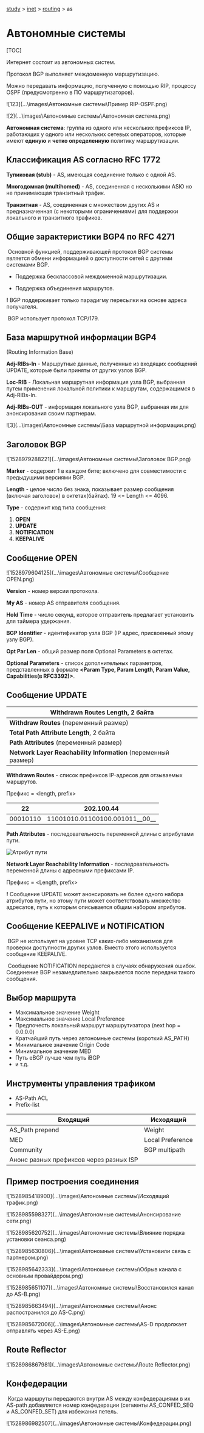 [ study](./../../) > [inet](./../) > [routing](./) > as

# Автономные системы

[TOC]

Интернет состоит из автономных систем.

Протокол BGP выполняет междоменную маршрутизацию.

Можно передавать информацию, полученную с помощью RIP, процессу OSPF (предусмотренно в ПО маршрутизаторов).

![123](.\..\images\Автономные системы\Пример RIP-OSPF.png)

![2](.\..\images\Автономные системы\Автономная система.png)

__Автономная система__: группа из одного или нескольких префиксов IP, работающих у одного или нескольких сетевых операторов, которые имеют __единую__ и __четко определенную__ политику маршрутизации.



## Классификация AS согласно RFC 1772

__Тупиковая (stub)__ - AS, имеющая соединение только с одной AS.

__Многодомная (multihomed)__ - AS, соединенная с несколькими ASЮ но не принимающая транзитный трафик.

__Транзитная__ - AS, соединенная с множеством других AS и предназначенная (с некоторыми ограничениями) для поддержки локального и транзитного трафиков.



## Общие зарактеристики BGP4 по RFC 4271

​	Основной функцией, поддерживающей протокол BGP системы является обмени информацией о доступности сетей с другими системами BGP.

* Поддержка бесклассовой междоменной маршрутизации.

* Поддержка объединения маршрутов.

__!__ BGP поддерживает только парадигму пересылки на основе адреса получателя.

​	BGP использует протокол TCP/179.

## База маршрутной информации BGP4

(Routing Information Base)

__Adj-RIBs-In__ - Маршрутные данные, полученные из входящих сообщений UPDATE, которые были приняты от других узлов BGP.

__Loc-RIB__ - Локальная маршрутная информация узла BGP, выбранная путем применения локальной политики к маршрутам, содержащимся в Adj-RIBs-In.

__Adj-RIBs-OUT__ - информация локального узла BGP, выбранная им для анонсирования своим партнерам.

![3](.\..\images\Автономные системы\База маршрутной информации.png)

## Заголовок BGP

![1528979288221](.\..\images\Автономные системы\Заголовок BGP.png)

__Marker__ - содержит 1 в каждом бите; включено для совместимости с предыдущими версиями BGP.

__Length__ - целое число без знака, показывает размер сообщения (включая заголовок) в октетах(байтах). 19 <= Length <= 4096.

__Type__ - содержит код типа сообщения:

1. __OPEN__
2. __UPDATE__
3. __NOTIFICATION__
4. __KEEPALIVE__

## Сообщение OPEN

![1528979604125](.\..\images\Автономные системы\Сообщение OPEN.png)

__Version__ - номер версии протокола.

__My AS__ - номер AS отправителя сообщения.

__Hold Time__ - число секунд, которое отправитель предлагает установить для таймера удержания.

__BGP Identifier__ - идентификатор узла BGP (IP адрес, присвоенный этому узлу BGP).

__Opt Par Len__ - общий размер поля Optional Parameters в октетах.

__Optional Parameters__ - список дополнительных параметров, представленных в формате __<Param Type, Param Length, Param Value, Capabilities(в RFC3392)>__.

## Сообщение UPDATE

| Withdrawn Routes Length, 2 байта                             |
| ------------------------------------------------------------ |
| __Withdraw Routes__ (переменный размер)                      |
| __Total Path Attribute Length__, 2 байта                     |
| __Path Attributes__ (переменный размер)                      |
| __Network Layer Reachability Information__ (переменный размер) |



__Withdrawn Routes__ - список префиксов IP-адресов для отзываемых маршрутов.

Префикс = <length, prefix>

| 22       | 202.100.44                     |
| -------- | ------------------------------ |
| 00010110 | 11001010.01100100.001011__00__ |

__Path Attributes__ - последовательность переменной длины с атрибутами пути.

![Атрибут пути](C:\Users\Zero.net\Desktop\Studying\Typora\inet\routing\images\8.png)

__Network Layer Reachability Information__ - последовательность переменной длины с адресными префиксами IP.

Префикс = <Length, prefix>

__!__ Сообщение  UPDATE может анонсировать не более одного набора атрибутов пути, но этому пути может соответствовать множество адресатов, путь к которым описывается общим набором атрибутов.

## Сообщение KEEPALIVE и NOTIFICATION

​	BGP не использует на уровне TCP каких-либо механизмов для проверки доступности других узлов. Вместо этого используется сообщение KEEPALIVE.

​	Сообщение NOTIFICATION передаются в случаях обнаружения ошибок. Соединение BGP незамедлительно закрывается после передачи такого сообщения.

## Выбор маршрута

* Максимальное значение Weight
* Максимальное значение Local Preference
* Предпочесть локальный маршрут маршрутизатора (next hop = 0.0.0.0)
* Кратчайший путь через автономные системы (короткий AS_PATH)
* Минимальное значение Origin Code
* Минимальное значение MED
* Путь eBGP лучше чем путь iBGP
* и т.д.

## Инструменты управления трафиком

* AS-Path ACL
* Prefix-list

| Входящий                                | Исходящий        |
| --------------------------------------- | ---------------- |
| AS_Path prepend                         | Weight           |
| MED                                     | Local Preference |
| Community                               | BGP multipath    |
| Анонс разных префиксов через разных ISP |                  |

## Пример построения соединения

![1528985418900](.\..\images\Автономные системы\Исходящий трафик.png)

![1528985598327](.\..\images\Автономные системы\Анонсирование сети.png)

![1528985620752](.\..\images\Автономные системы\Влияние порядка установки сеанса.png)

![1528985630806](.\..\images\Автономные системы\Установили связь с партнером.png)

![1528985642333](.\..\images\Автономные системы\Обрыв канала с основным провайдером.png)

![1528985651107](.\..\images\Автономные системы\Восстановился канал до AS-B.png)

![1528985663494](.\..\images\Автономные системы\Анонс распостранился до AS-C.png)

![1528985672006](.\..\images\Автономные системы\AS-D продолжает отправлять через AS-E.png)

## Route Reflector

![1528986867981](.\..\images\Автономные системы\Route Reflector.png)

## Конфедерации

​	Когда маршруты передаются внутри AS между конфедерациями в их AS-path добавляется номер конфедерации (сегменты AS_CONFED_SEQ и AS_CONFED_SET) для избежания петель.

![1528986982507](.\..\images\Автономные системы\Конфедерации.png)